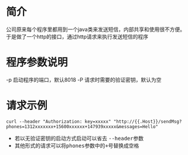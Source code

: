 # 简介
公司原来每个程序里都用到一个java类来发送短信，内部共享和使用很不方便。
于是做了一个http的接口，通过http请求来执行发送短信的程序
# 程序参数说明
-p 启动程序的端口，默认8018
-P 请求时需要的验证密钥，默认为空
# 请求示例
```
curl --header "Authorization: key=xxxxx" "http://{{.Host}}/sendMsg?phones=1312xxxxxxx+15600xxxxxx+147939xxxxx&messages=Hello"
```
- 若以无验证密钥的启动方式启动可以省去 <kbd>--header</kbd>参数
- 其他形式的请求可以将<kbd>phones</kbd>参数中的<kbd>+</kbd>号替换成空格
